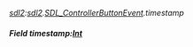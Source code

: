 _[sdl2](../../modules/sdl2/sdl2-module.md):[sdl2](../../modules/sdl2/sdl2-module.md).[SDL\_ControllerButtonEvent](../../modules/sdl2/sdl2-sdl_controllerbuttonevent.md).timestamp_
##### Field timestamp:[Int](../../modules/wonkey/wonkey-types-int.md)
